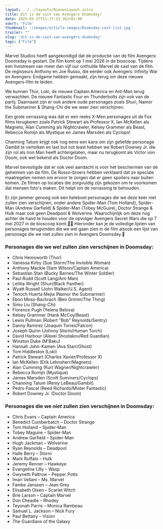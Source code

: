 ```yaml
---
layout: ../../layouts/NieuwsLayout.astro
title: Dit is de cast van Avengers Doomsday!
date: 2025-03-27T11:17:13.362+01:00
soort: 'Film'
thumbnail: '/images/article-images/Doomsday-cast-list.jpg'
trailer: ""
slug: 'dit-is-de-cast-van-avengers-doomsday'
tags: ["Film"]
---
```


Marvel Studios heeft aangekondigd dat de productie van de film Avengers:
Doomsday is gestart. De film komt op 1 mei 2026 in de bioscoop. Tijdens een
livestream van meer dan vijf uur onthulde Marvel de cast van de film. De
regisseurs Anthony en Joe Russo, die eerder ook Avengers: Infinity War en
Avengers: Endgame hebben gemaakt, zijn terug om deze nieuwe Avengers-film te
leiden.

We kunnen Thor, Loki, de nieuwe Captain America en Ant-Man terug verwachten. De
nieuwe Fantastic Four en Thunderbolts zijn ook van de partij. Daarnaast zijn er
ook andere oude personages zoals Shuri, Namor the Submariner & Shang-Chi die we
weer zien verschijnen.

Een grote verrassing was dat er een reeks X-Men personages uit de Fox films
terugkeren zoals Patrick Stewart als Professor X, Ian McKellen als Magneto, Alan
Cumming als Nightcrawler, Kelsey Grammer als Beast, Rebecca Romijn als Mystique
en James Marsden als Cyclops!

Channing Tatum krijgt ook nog eens een kans om zijn geliefde personage Gambit te
vertolken en last but not least hebben we Robert Downey Jr. die zijn rol als
Iron Man heeft achtergelaten, maar nu terugkomt als Victor von Doom, ook wel
bekend als Doctor Doom.

Marvel bevestigde dat er ook veel aandacht is voor het beschermen van de
geheimen van de film. De Russo-broers hebben verklaard dat ze speciale
maatregelen nemen om ervoor te zorgen dat er geen spoilers naar buiten komen. Ze
filmen op locaties die zorgvuldig zijn gekozen om te voorkomen dat mensen foto's
maken. Dit helpt om de verrassing te behouden.

Er zijn jammer genoeg ook een heleboel personages die we deze keer niet zullen
zien verschijnen, onder andere Spider-Man (Tom Holland), Spider-Man (Andrew
Garfield) & Spider-Man (Tobey McGuire), Doctor Strange & Hulk maar ook geen
Deadpool & Wolverine. Waarschijnlijk om deze nog achter de hand te houden voor
de opvolger Avengers Secret Wars die op 7 mei 2027 in de bioscoop komt.
Hieronder kan je de volledige lijsten van personages terugvinden die we wel gaan
zien in de film alsook een lijst van personage die we niet zullen zien in
Avengers Doomsday.


### Personages die we *wel* zullen zien verschijnen in Doomsday:

- Chris Hemsworth (Thor)
- Vanessa Kirby (Sue Storm/The Invisible Woman)
- Anthony Mackie (Sam Wilson/Captain America)
- Sebastian Stan (Bucky Barnes/The Winter Soldier)
- Paul Rudd (Scott Lang/Ant-Man)
- Letitia Wright (Shuri/Black Panther)
- Wyatt Russell (John Walker/U.S. Agent)
- Tenoch Huerta Mejía (Namor the Submariner)
- Ebon Moss-Bachrach (Ben Grimm/The Thing)
- Simu Liu (Shang-Chi)
- Florence Pugh (Yelena Belova)
- Kelsey Grammer (Hank McCoy/Beast)
- Lewis Pullman (Robert "Bob" Reynolds/Sentry)
- Danny Ramirez (Joaquin Torres/Falcon)
- Joseph Quinn (Johnny Storm/Human Torch)
- David Harbour (Alexei Shostakov/Red Guardian)
- Winston Duke (M'Baku)
- Hannah John-Kamen (Ava Starr/Ghost)
- Tom Hiddleston (Loki)
- Patrick Stewart (Charles Xavier/Professor X)
- Ian McKellen (Erik Lehnsherr/Magneto)
- Alan Cumming (Kurt Wagner/Nightcrawler)
- Rebecca Romijn (Mystique)
- James Marsden (Scott Summers/Cyclops)
- Channing Tatum (Remy LeBeau/Gambit)
- Pedro Pascal (Reed Richards/Mister Fantastic)
- Robert Downey Jr. (Doctor Doom)

### Personages die we *niet* zullen zien verschijnen in Doomsday:
- Chris Evans – Captain America
- Benedict Cumberbatch – Doctor Strange
- Tom Holland – Spider-Man
- Tobey Maguire – Spider-Man
- Andrew Garfield – Spider-Man
- Hugh Jackman – Wolverine
- Ryan Reynolds – Deadpool
- Halle Berry – Storm
- Mark Ruffalo – Hulk
- Jeremy Renner – Hawkeye
- Evangeline Lilly – Wasp
- Gwyneth Paltrow – Pepper Potts
- Iman Vellani – Ms. Marvel
- Famke Janssen – Jean Grey
- Elisabeth Olsen – Scarlet Witch
- Brie Larson – Captain Marvel
- Don Cheadle – Rhodey
- Teyonah Parris – Monica Rambeau
- Samuel L. Jackson – Nick Fury
- Paul Bettany – Vision
- The Guardians of the Galaxy

